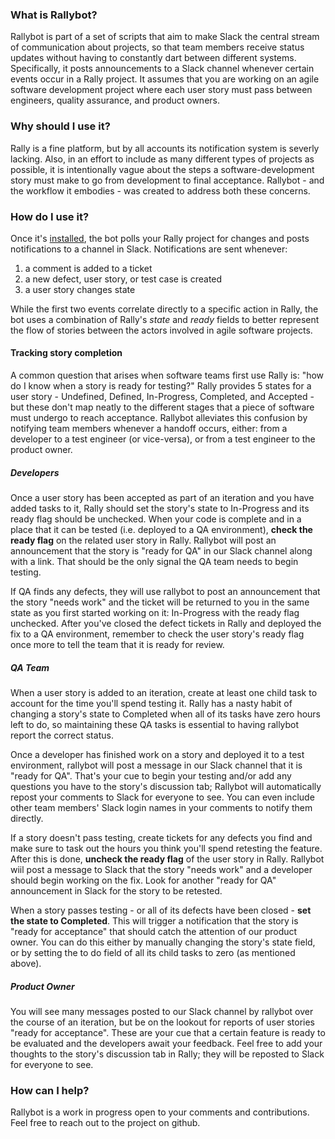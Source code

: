 ### What is Rallybot?

Rallybot is part of a set of scripts that aim to make Slack the central stream of communication about projects, so that team members receive status updates without having to constantly dart between different systems. Specifically, it posts announcements to a Slack channel whenever certain events occur in a Rally project. It assumes that you are working on an agile software development project where each user story must pass between engineers, quality assurance, and product owners.

### Why should I use it?

Rally is a fine platform, but by all accounts its notification system is severly lacking. Also, in an effort to include as many different types of projects as possible, it is intentionally vague about the steps a software-development story must make to go from development to final acceptance. Rallybot - and the workflow it embodies - was created to address both these concerns.

### How do I use it?

Once it's [installed](https://github.com/jpklein/slack-integration#installation), the bot polls your Rally project for changes and posts notifications to a channel in Slack. Notifications are sent whenever:

1. a comment is added to a ticket
2. a new defect, user story, or test case is created
3. a user story changes state
 
While the first two events correlate directly to a specific action in Rally, the bot uses a combination of Rally's _state_ and _ready_ fields to better represent the flow of stories between the actors involved in agile software projects.

#### Tracking story completion

A common question that arises when software teams first use Rally is: "how do I know when a story is ready for testing?" Rally provides 5 states for a user story - Undefined, Defined, In-Progress, Completed, and Accepted - but these don't map neatly to the different stages that a piece of software must undergo to reach acceptance. Rallybot alleviates this confusion by notifying team members whenever a handoff occurs, either: from a developer to a test engineer (or vice-versa), or from a test engineer to the product owner.

##### Developers

Once a user story has been accepted as part of an iteration and you have added tasks to it, Rally should set the story's state to In-Progress and its ready flag should be unchecked. When your code is complete and in a place that it can be tested (i.e. deployed to a QA environment), **check the ready flag** on the related user story in Rally.  Rallybot will post an announcement that the story is "ready for QA" in our Slack channel along with a link. That should be the only signal the QA team needs to begin testing. 

If QA finds any defects, they will use rallybot to post an announcement that the story "needs work" and the ticket will be returned to you in the same state as you first started working on it: In-Progress with the ready flag unchecked. After you've closed the defect tickets in Rally and deployed the fix to a QA environment, remember to check the user story's ready flag once more to tell the team that it is ready for review.

##### QA Team

When a user story is added to an iteration, create at least one child task to account for the time you'll spend testing it. Rally has a nasty habit of changing a story's state to Completed when all of its tasks have zero hours left to do, so maintaining these QA tasks is essential to having rallybot report the correct status.

Once a developer has finished work on a story and deployed it to a test environment, rallybot will post a message in our Slack channel that it is "ready for QA". That's your cue to begin your testing and/or add any questions you have to the story's discussion tab; Rallybot will automatically repost your comments to Slack for everyone to see. You can even include other team members' Slack login names in your comments to notify them directly.

If a story doesn't pass testing, create tickets for any defects you find and make sure to task out the hours you think you'll spend retesting the feature. After this is done, **uncheck the ready flag** of the user story in Rally. Rallybot wiil post a message to Slack that the story "needs work" and a developer should begin working on the fix. Look for another "ready for QA" announcement in Slack for the story to be retested.

When a story passes testing - or all of its defects have been closed - **set the state to Completed**. This will trigger a notification that the story is "ready for acceptance" that should catch the attention of our product owner. You can do this either by manually changing the story's state field, or by setting the to do field of all its child tasks to zero (as mentioned above).

##### Product Owner

You will see many messages posted to our Slack channel by rallybot over the course of an iteration, but be on the lookout for reports of user stories "ready for acceptance".  These are your cue that a certain feature is ready to be evaluated and the developers await your feedback. Feel free to add your thoughts to the story's discussion tab in Rally; they will be reposted to Slack for everyone to see.

### How can I help?

Rallybot is a work in progress open to your comments and contributions. Feel free to reach out to the project on github.
